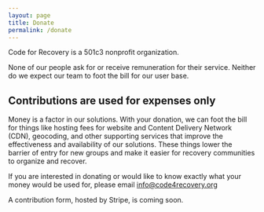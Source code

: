 ```yaml
---
layout: page
title: Donate
permalink: /donate
---
```


Code for Recovery is a 501c3 nonprofit organization.

None of our people ask for or receive remuneration for their service. Neither do we expect our team to foot the bill for our user base.

## Contributions are used for expenses only

Money is a factor in our solutions. With your donation, we can foot the bill for things like hosting fees for website and Content Delivery Network (CDN), geocoding, and other supporting services that improve the effectiveness and availability of our solutions. These things lower the barrier of entry for new groups and make it easier for recovery communities to organize and recover.

If you are interested in donating or would like to know exactly what your money would be used for, please email info@code4recovery.org

A contribution form, hosted by Stripe, is coming soon.